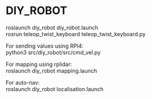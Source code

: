# DIY_ROBOT

roslaunch diy_robot diy_robot.launch   
rosrun teleop_twist_keyboard teleop_twist_keyboard.py   
   
For sending values using RPI4:   
python3 src/diy_robot/src/cmd_vel.py   
   
For mapping using rplidar:   
roslaunch diy_robot mapping.launch   
   
For auto-nav:   
roslaunch diy_robot localisation.launch

